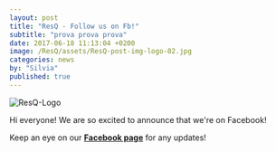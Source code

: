 ```yaml
---
layout: post
title: "ResQ - Follow us on Fb!"
subtitle: "prova prova prova"
date: 2017-06-18 11:13:04 +0200
image: /ResQ/assets/ResQ-post-img-logo-02.jpg
categories: news
by: "Silvia"
published: true
---
```


<img src="https://opencarecc.github.io/ResQ/assets/ResQ-post-img-logo-02.jpg" alt="ResQ-Logo">

Hi everyone! We are so excited to announce that we're on Facebook!

Keep an eye on our <b>[Facebook page](https://www.facebook.com/ResQ-121899991732625/)</b> for any updates!
